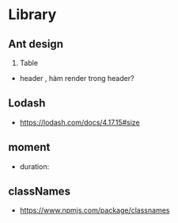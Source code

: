 # Library
## Ant design

1. Table
+ header , hàm render trong header?

## Lodash
+ https://lodash.com/docs/4.17.15#size

## moment
+ duration: 

## classNames
+ https://www.npmjs.com/package/classnames